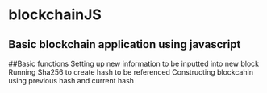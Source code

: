 # blockchainJS

## Basic blockchain application using javascript

##Basic functions
  Setting up new information to be inputted into new block
  Running Sha256 to create hash to be referenced
  Constructing blockcahin using previous hash and current hash
